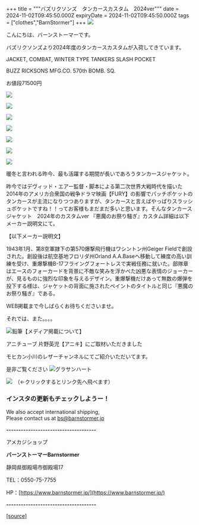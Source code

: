 +++
title = """バズリクソンズ　タンカースカスタム　2024ver"""
date = 2024-11-02T09:45:50.000Z
expiryDate = 2024-11-02T09:45:50.000Z
tags = ["clothes","BarnStormer"]
+++
[![](https://stat.ameba.jp/user_images/20231023/16/barnstormer-go/b2/03/p/o0420015015354743273.png)](https://ameblo.jp/barnstormer-go/entry-12825670498.html)

こんにちは、バーンストーマーです。

バズリクソンズより2024年度のタンカースカスタムが入荷してきています。

JACKET, COMBAT, WINTER TYPE TANKERS SLASH POCKET

BUZZ RICKSONS MFG.CO. 570th BOMB. SQ.

お値段71500円

[![](https://stat.ameba.jp/user_images/20241102/18/barnstormer-go/4f/c7/j/o0441061315505283835.jpg)](https://stat.ameba.jp/user_images/20241102/18/barnstormer-go/4f/c7/j/o0441061315505283835.jpg)

[![](https://stat.ameba.jp/user_images/20241102/18/barnstormer-go/69/f4/j/o0466070015505283839.jpg)](https://stat.ameba.jp/user_images/20241102/18/barnstormer-go/69/f4/j/o0466070015505283839.jpg)

[![](https://stat.ameba.jp/user_images/20241102/18/barnstormer-go/5b/72/j/o0449064115505283836.jpg)](https://stat.ameba.jp/user_images/20241102/18/barnstormer-go/5b/72/j/o0449064115505283836.jpg)

[![](https://stat.ameba.jp/user_images/20241102/18/barnstormer-go/91/92/j/o0466070015505283841.jpg)](https://stat.ameba.jp/user_images/20241102/18/barnstormer-go/91/92/j/o0466070015505283841.jpg)

[![](https://stat.ameba.jp/user_images/20241102/18/barnstormer-go/fe/6d/j/o0466070015505283838.jpg)](https://stat.ameba.jp/user_images/20241102/18/barnstormer-go/fe/6d/j/o0466070015505283838.jpg)

[![](https://stat.ameba.jp/user_images/20241102/18/barnstormer-go/65/1f/j/o0466070015505283843.jpg)](https://stat.ameba.jp/user_images/20241102/18/barnstormer-go/65/1f/j/o0466070015505283843.jpg)

[![](https://stat.ameba.jp/user_images/20241102/18/barnstormer-go/af/af/j/o0466070015505283844.jpg)](https://stat.ameba.jp/user_images/20241102/18/barnstormer-go/af/af/j/o0466070015505283844.jpg)

暖冬と言われる昨今、最も活躍する期間が長いであろうタンカースジャケット。

昨今ではデヴィッド・エアー監督・脚本による第二次世界大戦時代を描いた2014年のアメリカ合衆国の戦争ドラマ映画【FURY】の影響でパッチポケットのタンカースが主流になりつつありますが、タンカースと言えばやっぱりスラッシュポケットですね！！ってお客様もまだまだ多いと思います。そんなタンカースジャケット　2024年のカスタムver 『悪魔のお祭り騒ぎ』カスタム詳細は以下メーカー説明文にて。

【以下メーカー説明文】

1943年1月、第8空軍隷下の第570爆撃飛行機はワシントン州Geiger Fieldで創設された。創設後は航空基地フロリダ州Orland A.A.Baseへ移動して練度の高い訓練を受け、重爆撃機B-17フライングフォートレスで実戦任務に就いた。部隊章はエースのフォーカードを背景に不敵な笑みを浮かべた凶悪な表情のジョーカーが、見るものに強烈な印象を与えるデザイン。重爆撃機だけあって無数の爆弾を投下する様は、ジャケットの背面に施されたペイントのタイトルと同じ『悪魔のお祭り騒ぎ』である。

WEB掲載まで今しばらくお待ちくださいませ。

それでは、また。。。。

![鉛筆](https://stat100.ameba.jp/blog/ucs/img/char/char3/519.png)【メディア掲載について】

アニチューブ 片野英児【アニキ】にご取材いただきました

モヒカン小川のレザーチャンネルにてご紹介いただいてます。

是非ご覧ください ![グラサンハート](https://stat100.ameba.jp/blog/ucs/img/char/char3/148.png)

[![](https://stat.ameba.jp/user_images/20230412/16/barnstormer-go/6a/23/p/o0108010815269242493.png)](https://www.instagram.com/barnstormer_daily/)　（←クリックするとリンク先へ飛べます）

### インスタの更新もチェックしようー！

We also accept international shipping,  
Please contact us at bs@barnstormer.jp

**\-------------------------------------**

アメカジショップ

**バーンストーマーBarnstormer**

静岡県御殿場市御殿場17

TEL：0550-75-7755

HP：[https://www.barnstormer.jp/](https://www.barnstormer.jp/)

**\-------------------------------------**

[[source]](https://ameblo.jp/barnstormer-go/entry-12873569184.html)
